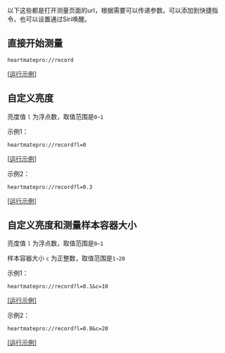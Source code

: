 以下这些都是打开测量页面的url，根据需要可以传递参数。可以添加到快捷指令，也可以设置通过Siri唤醒。

## 直接开始测量

```url
heartmatepro://record
```
[[运行示例]](heartmatepro://record)


## 自定义亮度

亮度值 `l` 为浮点数，取值范围是`0~1`

示例1：
```url
heartmatepro://record?l=0
```
[[运行示例]](heartmatepro://record?l=0)

示例2：
```url
heartmatepro://record?l=0.3
```
[[运行示例]](heartmatepro://record?l=0.3)


## 自定义亮度和测量样本容器大小

亮度值 `l` 为浮点数，取值范围是`0~1`

样本容器大小 `c` 为正整数，取值范围是`1~20`

示例1：
```url
heartmatepro://record?l=0.1&c=10
```
[[运行示例]](heartmatepro://record?l=0.1&c=10)


 示例2：
 ```url
 heartmatepro://record?l=0.8&c=20
 ```
 [[运行示例]](heartmatepro://record?l=0.8&c=20)
